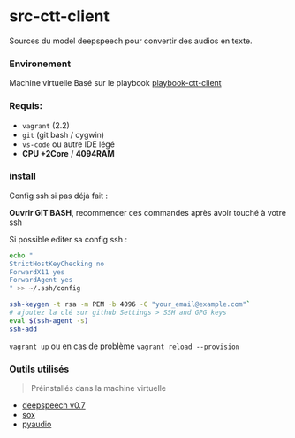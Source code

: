 # src-ctt-client

Sources du model deepspeech pour convertir des audios en texte.

### Environement
Machine virtuelle Basé sur le playbook [playbook-ctt-client](https://github.com/g4-dev/playbook-ctt-client)

### Requis:

- `vagrant` (2.2)
- `git` (git bash / cygwin)
- `vs-code` ou autre IDE légé
- **CPU +2Core** / **4094RAM**

### install

Config ssh si pas déjà fait :

**Ouvrir GIT BASH**, recommencer ces commandes après avoir touché à votre ssh

Si possible editer sa config ssh :

```sh
echo "
StrictHostKeyChecking no
ForwardX11 yes
ForwardAgent yes
" >> ~/.ssh/config
```

```sh
ssh-keygen -t rsa -m PEM -b 4096 -C "your_email@example.com"`
# ajoutez la clé sur github Settings > SSH and GPG keys
eval $(ssh-agent -s)
ssh-add
```

`vagrant up` ou en cas de problème `vagrant reload --provision`

### Outils utilisés

> Préinstallés dans la machine virtuelle
- [deepspeech v0.7](https://deepspeech.readthedocs.io/en/v0.7.1/USING.html)
- [sox]()
- [pyaudio]()
